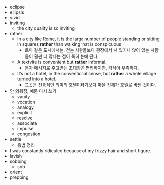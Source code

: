 - eclipse
- ellipsis
- vivid
- inviting
	- the city quality is so inviting
- rather
	- In a city like Rome, it is the large number of people standing or sitting in squares **rather** than walking that is conspicuous
		- 로마 같은 도시에서는, 걷는 사람들보다 광장에서 서 있거나 앉아 있는 사람들이 훨씬 더 많다는 점이 특히 눈에 띈다.
	- A textvite is convenient but **rather** informal.
		- 문자 메시지로 주고받는 초대장은 편리하지만, 격식이 부족하다.
	-  It’s not a hotel, in the conventional sense, but **rather** a whole village turned into a hotel. 
		- 그곳은 전통적인 의미의 호텔이라기보다 마을 전체가 호텔로 바뀐 것이다. 
- 안 외워짐, 예문 다시 쓰기
	- vanity
	- vocation
	- analogy
	- explicit
	- resolve
	- associate
	- impulse
	- congestion
- settle
	- 용법 정리
- I was constantly ridiculed because of my frizzy hair and short figure. 
- lavish
- sobbing
	- sob
- orient
- prepping